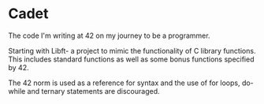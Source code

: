 # Cadet
The code I'm writing at 42 on my journey to be a programmer.

Starting with Libft- a project to mimic the functionality of C library functions. This includes standard functions as well as some bonus functions specified by 42.

The 42 norm is  used as a reference for syntax and the use of for loops, do-while and ternary statements are discouraged. 
